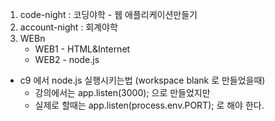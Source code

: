1. code-night : 코딩야학 - 웹 애플리케이션만들기
2. account-night : 회계야학
3. WEBn
    - WEB1 - HTML&Internet
    - WEB2 - node.js


* c9 에서 node.js 실행시키는법 (workspace blank 로 만들었을때)
    - 강의에서는 app.listen(3000); 으로 만들었지만
    - 실제로 할때는 app.listen(process.env.PORT); 로 해야 한다.
